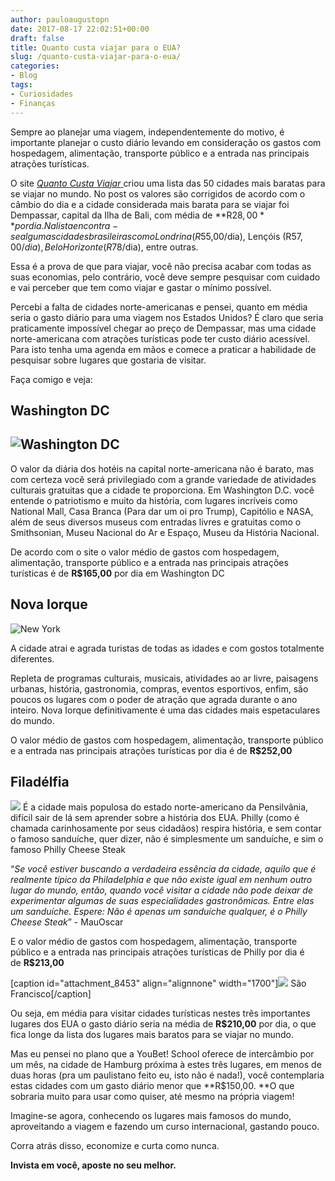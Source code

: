```yaml
---
author: pauloaugustopn
date: 2017-08-17 22:02:51+00:00
draft: false
title: Quanto custa viajar para o EUA?
slug: /quanto-custa-viajar-para-o-eua/
categories:
- Blog
tags:
- Curiosidades
- Finanças
---
```


Sempre ao planejar uma viagem, independentemente do motivo, é importante planejar o custo diário levando em consideração os gastos com hospedagem, alimentação, transporte público e a entrada nas principais atrações turísticas.

O site [_Quanto Custa_ _Viajar_ ](https://quantocustaviajar.com/os-50-destinos-mais-baratos-no-mundo)criou uma lista das 50 cidades mais baratas para se viajar no mundo. No post os valores são corrigidos de acordo com o câmbio do dia e a cidade considerada mais barata para se viajar foi Dempassar, capital da Ilha de Bali, com média de **R$28,00** por dia. Na lista encontra-se algumas cidades brasileiras como Londrina (R$55,00/dia), Lençóis (R$57,00/dia), Belo Horizonte (R$78/dia), entre outras.

Essa é a prova de que para viajar, você não precisa acabar com todas as suas economias, pelo contrário, você deve sempre pesquisar com cuidado e vai perceber que tem como viajar e gastar o mínimo possível.

Percebi a falta de cidades norte-americanas e pensei, quanto em média seria o gasto diário para uma viagem nos Estados Unidos? É claro que seria praticamente impossível chegar ao preço de Dempassar, mas uma cidade norte-americana com atrações turísticas pode ter custo diário acessível. Para isto tenha uma agenda em mãos e comece a praticar a habilidade de pesquisar sobre lugares que gostaria de visitar.

Faça comigo e veja:


## Washington DC




## ![Washington DC](http://youbetschool.com/wp-content/uploads/2017/08/washington-1.jpg)



O valor da diária dos hotéis na capital norte-americana não é barato, mas com certeza você será privilegiado com a grande variedade de atividades culturais gratuitas que a cidade te proporciona. Em Washington D.C. você entende o patriotismo e muito da história, com lugares incríveis como National Mall, Casa Branca (Para dar um oi pro Trump), Capitólio e NASA, além de seus diversos museus com entradas livres e gratuitas como o Smithsonian, Museu Nacional do Ar e Espaço, Museu da História Nacional.

De acordo com o site o valor médio de gastos com hospedagem, alimentação, transporte público e a entrada nas principais atrações turísticas é de **R$165,00** por dia em Washington DC


## **Nova Iorque**


![New York](http://youbetschool.com/wp-content/uploads/2017/08/2-1.jpg)


A cidade atrai e agrada turistas de todas as idades e com gostos totalmente diferentes.

Repleta de programas culturais, musicais, atividades ao ar livre, paisagens urbanas, história, gastronomia, compras, eventos esportivos, enfim, são poucos os lugares com o poder de atração que agrada durante o ano inteiro. Nova Iorque definitivamente é uma das cidades mais espetaculares do mundo.

O valor médio de gastos com hospedagem, alimentação, transporte público e a entrada nas principais atrações turísticas por dia é de **R$252,00**


## **Filadélfia**


![](http://youbetschool.com/wp-content/uploads/2017/08/philadelphia-1.png)
É a cidade mais populosa do estado norte-americano da Pensilvânia, difícil sair de lá sem aprender sobre a história dos EUA. Philly (como é chamada carinhosamente por seus cidadãos) respira história, e sem contar o famoso sanduíche, quer dizer, não é simplesmente um sanduíche, e sim o famoso Philly Cheese Steak

“_Se você estiver buscando a verdadeira essência da cidade, aquilo que é realmente típico da Philadelphia e que não existe igual em nenhum outro lugar do mundo, então, quando você visitar a cidade não pode deixar de experimentar algumas de suas especialidades gastronômicas. Entre elas um sanduíche. Espere: Não é apenas um sanduíche qualquer, é o Philly Cheese Steak_” - MauOscar

E o valor médio de gastos com hospedagem, alimentação, transporte público e a entrada nas principais atrações turísticas de Philly por dia é de **R$213,00**

[caption id="attachment_8453" align="alignnone" width="1700"]![](http://youbetschool.com/wp-content/uploads/2017/08/sanfrancisco-1.jpg)
São Francisco[/caption]

Ou seja, em média para visitar cidades turísticas nestes três importantes lugares dos EUA o gasto diário seria na média de **R$210,00** por dia, o que fica longe da lista dos lugares mais baratos para se viajar no mundo.

Mas eu pensei no plano que a YouBet! School oferece de intercâmbio por um mês, na cidade de Hamburg próxima à estes três lugares, em menos de duas horas (pra um paulistano feito eu, isto não é nada!), você contemplaria estas cidades com um gasto diário menor que **R$150,00. **O que sobraria muito para usar como quiser, até mesmo na própria viagem!

Imagine-se agora, conhecendo os lugares mais famosos do mundo, aproveitando a viagem e fazendo um curso internacional, gastando pouco.

Corra atrás disso, economize e curta como nunca.

**Invista em você, aposte no seu melhor.**
